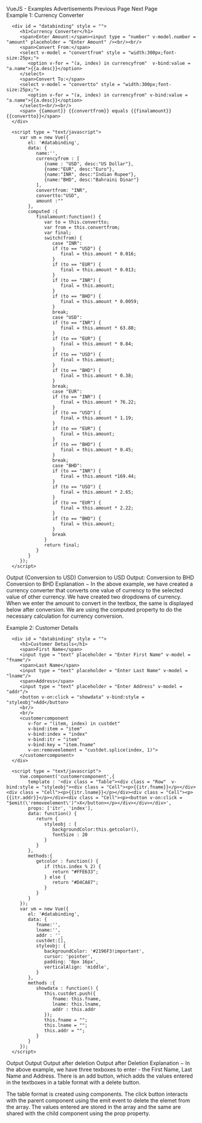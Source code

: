 

VueJS - Examples
Advertisements
 Previous Page Next Page  
Example 1: Currency Converter
<html>
   <head>
      <title>VueJs Instance</title>
      <script type = "text/javascript" src = "js/vue.js"></script>
   </head>
   <body>
      <style>
         #databinding{
            padding: 20px 15px 15px 15px;
            margin: 0 0 25px 0;
            width: auto;
            background-color: #e7e7e7;
         }
         span, option, input {
            font-size:25px;
         }
      </style>
      
      <div id = "databinding" style = "">
         <h1>Currency Converter</h1>
         <span>Enter Amount:</span><input type = "number" v-model.number = "amount" placeholder = "Enter Amount" /><br/><br/>
         <span>Convert From:</span>
         <select v-model = "convertfrom" style = "width:300px;font-size:25px;">
            <option v-for = "(a, index) in currencyfrom"  v-bind:value = "a.name">{{a.desc}}</option>
         </select>
         <span>Convert To:</span>
         <select v-model = "convertto" style = "width:300px;font-size:25px;">
            <option v-for = "(a, index) in currencyfrom" v-bind:value = "a.name">{{a.desc}}</option>
         </select><br/><br/>
         <span> {{amount}} {{convertfrom}} equals {{finalamount}} {{convertto}}</span>
      </div>
      
      <script type = "text/javascript">
         var vm = new Vue({
            el: '#databinding',
            data: {
               name:'',
               currencyfrom : [
                  {name : "USD", desc:"US Dollar"},
                  {name:"EUR", desc:"Euro"},
                  {name:"INR", desc:"Indian Rupee"},
                  {name:"BHD", desc:"Bahraini Dinar"}
               ],
               convertfrom: "INR",
               convertto:"USD",
               amount :""
            },
            computed :{
               finalamount:function() {
                  var to = this.convertto;
                  var from = this.convertfrom;
                  var final;
                  switch(from) {
                     case "INR":
                     if (to == "USD") {
                        final = this.amount * 0.016;
                     }
                     if (to == "EUR") {
                        final = this.amount * 0.013;
                     }
                     if (to == "INR") {
                        final = this.amount;
                     }
                     if (to == "BHD") {
                        final = this.amount * 0.0059;
                     }
                     break;
                     case "USD":
                     if (to == "INR") {
                        final = this.amount * 63.88;
                     }
                     if (to == "EUR") {
                        final = this.amount * 0.84;
                     }
                     if (to == "USD") {
                        final = this.amount;
                     }
                     if (to == "BHD") {
                        final = this.amount * 0.38;
                     }
                     break;
                     case "EUR":
                     if (to == "INR") {
                        final = this.amount * 76.22;
                     }
                     if (to == "USD") {
                        final = this.amount * 1.19;
                     }
                     if (to == "EUR") {
                        final = this.amount;
                     }
                     if (to == "BHD") {
                        final = this.amount * 0.45;
                     }
                     break;
                     case "BHD":
                     if (to == "INR") {
                        final = this.amount *169.44;
                     }
                     if (to == "USD") {
                        final = this.amount * 2.65;
                     }
                     if (to == "EUR") {
                        final = this.amount * 2.22;
                     }
                     if (to == "BHD") {
                        final = this.amount;
                     }
                     break
                  }
                  return final;
               }
            }
         });
      </script>
   </body>
</html>
Output (Conversion to USD)
Conversion to USD
Output: Conversion to BHD
Conversion to BHD
Explanation − In the above example, we have created a currency converter that converts one value of currency to the selected value of other currency. We have created two dropdowns of currency. When we enter the amount to convert in the textbox, the same is displayed below after conversion. We are using the computed property to do the necessary calculation for currency conversion.

Example 2: Customer Details
<html>
   <head>
      <title>VueJs Instance</title>
      <script type = "text/javascript" src = "js/vue.js"></script>
   </head>
   <body>
      <style>
         #databinding{
            padding: 20px 15px 15px 15px;
            margin: 0 0 25px 0;
            width: auto;
         }
         span, option, input {
            font-size:20px;
         }
         .Table{
            display: table;
            width:80%;
         }
         .Title{
            display: table-caption;
            text-align: center;
            font-weight: bold;
            font-size: larger;
         }
         .Heading{
            display: table-row;
            font-weight: bold;
            text-align: center;
         }
         .Row{
            display: table-row;
         }
         .Cell{
            display: table-cell;
            border: solid;
            border-width: thin;
            padding-left: 5px;
            padding-right: 5px;
            width:30%;
         }
      </style>
      
      <div id = "databinding" style = "">
         <h1>Customer Details</h1>
         <span>First Name</span>
         <input type = "text" placeholder = "Enter First Name" v-model = "fname"/>
         <span>Last Name</span>
         <input type = "text" placeholder = "Enter Last Name" v-model = "lname"/>
         <span>Address</span>
         <input type = "text" placeholder = "Enter Address" v-model = "addr"/>
         <button v-on:click = "showdata" v-bind:style = "styleobj">Add</button>
         <br/>
         <br/>
         <customercomponent
            v-for = "(item, index) in custdet"
            v-bind:item = "item"
            v-bind:index = "index"
            v-bind:itr = "item"
            v-bind:key = "item.fname"
            v-on:removeelement = "custdet.splice(index, 1)">
         </customercomponent>
      </div>
      
      <script type = "text/javascript">
         Vue.component('customercomponent',{
            template : '<div class = "Table"><div class = "Row"  v-bind:style = "styleobj"><div class = "Cell"><p>{{itr.fname}}</p></div><div class = "Cell"><p>{{itr.lname}}</p></div><div class = "Cell"><p>{{itr.addr}}</p></div><div class = "Cell"><p><button v-on:click = "$emit(\'removeelement\')">X</button></p></div></div></div>',
            props: ['itr', 'index'],
            data: function() {
               return {
                  styleobj : {
                     backgroundColor:this.getcolor(),
                     fontSize : 20
                  }
               }
            },
            methods:{
               getcolor : function() {
                  if (this.index % 2) {
                     return "#FFE633";
                  } else {
                     return "#D4CA87";
                  }
               }
            }
         });
         var vm = new Vue({
            el: '#databinding',
            data: {
               fname:'',
               lname:'',
               addr : '',
               custdet:[],
               styleobj: {
                  backgroundColor: '#2196F3!important',
                  cursor: 'pointer',
                  padding: '8px 16px',
                  verticalAlign: 'middle',
               }
            },
            methods :{
               showdata : function() {
                  this.custdet.push({
                     fname: this.fname,
                     lname: this.lname,
                     addr : this.addr
                  });
                  this.fname = "";
                  this.lname = "";
                  this.addr = "";
               }
            }
         });
      </script>
   </body>
</html>
Output
Output
Output after deletion
Output after Deletion
Explanation − In the above example, we have three texboxes to enter - the First Name, Last Name and Address. There is an add button, which adds the values entered in the textboxes in a table format with a delete button.

The table format is created using components. The click button interacts with the parent component using the emit event to delete the elemet from the array. The values entered are stored in the array and the same are shared with the child component using the prop property.
